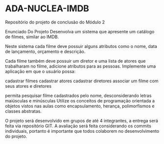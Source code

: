 # ADA-NUCLEA-IMDB
Repositório do projeto de conclusão do Módulo 2

Enunciado Do Projeto
Desenvolva um sistema que apresente um catálogo de filmes, similar ao IMDB.

Neste sistema cada filme deve possuir alguns atributos como o nome, data de lançamento, orçamento e descrição.

Cada filme também deve possuir um diretor e uma lista de atores que trabalharam no filme, adicione atributos para as pessoas. 
Implemente uma aplicação em que o usuário possa:

cadastrar filmes
cadastrar atores
cadastrar diretores
associar um filme com seus atores e diretores

permita pesquisar filme cadastrados pelo nome, desconsiderando letras maiúsculas e minúsculas
Utilize os conceitos de programação orientada a objetos vistos nas aulas como encapsulamento, herança, polimorfismos e classes abstratas.

O projeto será desenvolvido em grupos de até 4 integrantes, a entrega será feita via repositório GIT. A avaliação será feita considerando 
os commits individuais, portanto é importante que todos colaborem no desenvolvimento do projeto.
